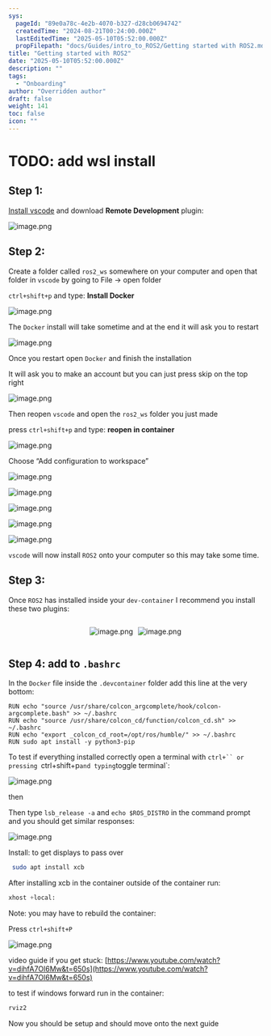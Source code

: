 ```yaml
---
sys:
  pageId: "89e0a78c-4e2b-4070-b327-d28cb0694742"
  createdTime: "2024-08-21T00:24:00.000Z"
  lastEditedTime: "2025-05-10T05:52:00.000Z"
  propFilepath: "docs/Guides/intro_to_ROS2/Getting started with ROS2.md"
title: "Getting started with ROS2"
date: "2025-05-10T05:52:00.000Z"
description: ""
tags:
  - "Onboarding"
author: "Overridden author"
draft: false
weight: 141
toc: false
icon: ""
---
```


# TODO: add wsl install

## Step 1:

[Install vscode](https://code.visualstudio.com/download) and download **Remote Development** plugin:

![image.png](https://prod-files-secure.s3.us-west-2.amazonaws.com/d518164a-d88e-44d1-a4ee-3adb3bd8bce0/efb52993-1881-4a40-b95e-6f020334f022/image.png?X-Amz-Algorithm=AWS4-HMAC-SHA256&X-Amz-Content-Sha256=UNSIGNED-PAYLOAD&X-Amz-Credential=ASIAZI2LB466QE657E2D%2F20250610%2Fus-west-2%2Fs3%2Faws4_request&X-Amz-Date=20250610T181219Z&X-Amz-Expires=3600&X-Amz-Security-Token=IQoJb3JpZ2luX2VjEOn%2F%2F%2F%2F%2F%2F%2F%2F%2F%2FwEaCXVzLXdlc3QtMiJHMEUCIQCGI0idrvYbLD3bJ3kOiXenLVfq2%2FZnRdfiEHKoqvwNrQIgWCl2ttaZDhe6zioHHmbNDKkSWDuFU3XGdf%2Fj6VegbDkqiAQIwv%2F%2F%2F%2F%2F%2F%2F%2F%2F%2FARAAGgw2Mzc0MjMxODM4MDUiDHBtiaInMio%2F53XtpircA%2BXP%2FHUdxNo2Asc9klTWgd5T0V%2BM1G4o6%2FLf64f2mxCs4BinRmFCKx7GQesom9Q2vKGaMINGX%2FGhIUMLDJSHZ1CcAvw67%2BTFV8JSTptCJYIcwV1IcBCm6hkr1AijE6A0syxNPHYAqZKg77au8wDwSxfuvoA1h1%2Fb3g105I8KfkNXmFFAqg981mWMOUep4nweFbMnw0ZIldacdnyos%2Be2VOLnIYRAOgvz8zUMUTeDRS%2F1yDlNRJs0iA54oJUK%2FYoQNb2c%2FwHd35jrQe7N9ez4IoBCBgKhz3s84WossWhdgjFqKtDISAXVjxf%2FZUR6cZsh931w6%2BRpuczqzojHOPh1V23PASRJcgah8q7ewgzTlZ7R9PRhRQ2bbYjGKAecLf16Yfd%2Bx%2BVi9AwQ7QWAquUFM9ckJ0Sfxbja9XpnJRrC5xKAQv6o29KcIRKJizIW6mkJdDyS64U%2FzwCy%2BkLecghYgbdsem6MEQPE6cACyaIyL40pX2IaRH0eHJjuVb%2Fo10xzxy1ZPOUa%2B2UUlpsRezcQm2%2FgH1m%2F4iiOEZmSib%2FbH41113eHXBGLaetBFlMzHLjsEOIzz6K3Y8yzaG%2BP8RfMz6d8BNdMGCWrl%2Bw%2BJNcVG7dxSiBI22yhxhP5t75UMNfLocIGOqUBY%2BoU6Bz9LbPc4MojFfNCnr9rptSSRMpAYjTHSXJy0OjurxZhQ7Xo8PUJc1kB62gO5PalmI%2FpeDvcnWKsXve36KDbyULmrzFBTWCXAamxNXgp0a0CAtg9jmEU12VAXP2%2F4idEZP10PFLwW4cjbj%2BCZNOIVzhrEjbDw%2FQ61nwX1DLGG3tQdwnAPmhA5Aml%2Bj7%2FphhUzcP30UcZnZqovZWyZ6XRuKxm&X-Amz-Signature=cecc169ae3f54878550cefd30e6f26a565afa4cdfb1dab66510030452b087dcf&X-Amz-SignedHeaders=host&x-id=GetObject)

## Step 2:

Create a folder called `ros2_ws` somewhere on your computer and open that folder in `vscode` by going to File → open folder 

`ctrl+shift+p` and type: **Install Docker**

![image.png](https://prod-files-secure.s3.us-west-2.amazonaws.com/d518164a-d88e-44d1-a4ee-3adb3bd8bce0/2269dc0e-1cd5-47ff-bceb-c04ad9b2eab0/image.png?X-Amz-Algorithm=AWS4-HMAC-SHA256&X-Amz-Content-Sha256=UNSIGNED-PAYLOAD&X-Amz-Credential=ASIAZI2LB466QE657E2D%2F20250610%2Fus-west-2%2Fs3%2Faws4_request&X-Amz-Date=20250610T181219Z&X-Amz-Expires=3600&X-Amz-Security-Token=IQoJb3JpZ2luX2VjEOn%2F%2F%2F%2F%2F%2F%2F%2F%2F%2FwEaCXVzLXdlc3QtMiJHMEUCIQCGI0idrvYbLD3bJ3kOiXenLVfq2%2FZnRdfiEHKoqvwNrQIgWCl2ttaZDhe6zioHHmbNDKkSWDuFU3XGdf%2Fj6VegbDkqiAQIwv%2F%2F%2F%2F%2F%2F%2F%2F%2F%2FARAAGgw2Mzc0MjMxODM4MDUiDHBtiaInMio%2F53XtpircA%2BXP%2FHUdxNo2Asc9klTWgd5T0V%2BM1G4o6%2FLf64f2mxCs4BinRmFCKx7GQesom9Q2vKGaMINGX%2FGhIUMLDJSHZ1CcAvw67%2BTFV8JSTptCJYIcwV1IcBCm6hkr1AijE6A0syxNPHYAqZKg77au8wDwSxfuvoA1h1%2Fb3g105I8KfkNXmFFAqg981mWMOUep4nweFbMnw0ZIldacdnyos%2Be2VOLnIYRAOgvz8zUMUTeDRS%2F1yDlNRJs0iA54oJUK%2FYoQNb2c%2FwHd35jrQe7N9ez4IoBCBgKhz3s84WossWhdgjFqKtDISAXVjxf%2FZUR6cZsh931w6%2BRpuczqzojHOPh1V23PASRJcgah8q7ewgzTlZ7R9PRhRQ2bbYjGKAecLf16Yfd%2Bx%2BVi9AwQ7QWAquUFM9ckJ0Sfxbja9XpnJRrC5xKAQv6o29KcIRKJizIW6mkJdDyS64U%2FzwCy%2BkLecghYgbdsem6MEQPE6cACyaIyL40pX2IaRH0eHJjuVb%2Fo10xzxy1ZPOUa%2B2UUlpsRezcQm2%2FgH1m%2F4iiOEZmSib%2FbH41113eHXBGLaetBFlMzHLjsEOIzz6K3Y8yzaG%2BP8RfMz6d8BNdMGCWrl%2Bw%2BJNcVG7dxSiBI22yhxhP5t75UMNfLocIGOqUBY%2BoU6Bz9LbPc4MojFfNCnr9rptSSRMpAYjTHSXJy0OjurxZhQ7Xo8PUJc1kB62gO5PalmI%2FpeDvcnWKsXve36KDbyULmrzFBTWCXAamxNXgp0a0CAtg9jmEU12VAXP2%2F4idEZP10PFLwW4cjbj%2BCZNOIVzhrEjbDw%2FQ61nwX1DLGG3tQdwnAPmhA5Aml%2Bj7%2FphhUzcP30UcZnZqovZWyZ6XRuKxm&X-Amz-Signature=29e9037d6f3db17bfebcd36ca4eba443a8dc61fb350bacdbb09e1b089203a0f7&X-Amz-SignedHeaders=host&x-id=GetObject)

The `Docker` install will take sometime and at the end it will ask you to restart

![image.png](https://prod-files-secure.s3.us-west-2.amazonaws.com/d518164a-d88e-44d1-a4ee-3adb3bd8bce0/ed233f78-be33-4b1f-b89c-9c346c0e961e/image.png?X-Amz-Algorithm=AWS4-HMAC-SHA256&X-Amz-Content-Sha256=UNSIGNED-PAYLOAD&X-Amz-Credential=ASIAZI2LB466QE657E2D%2F20250610%2Fus-west-2%2Fs3%2Faws4_request&X-Amz-Date=20250610T181219Z&X-Amz-Expires=3600&X-Amz-Security-Token=IQoJb3JpZ2luX2VjEOn%2F%2F%2F%2F%2F%2F%2F%2F%2F%2FwEaCXVzLXdlc3QtMiJHMEUCIQCGI0idrvYbLD3bJ3kOiXenLVfq2%2FZnRdfiEHKoqvwNrQIgWCl2ttaZDhe6zioHHmbNDKkSWDuFU3XGdf%2Fj6VegbDkqiAQIwv%2F%2F%2F%2F%2F%2F%2F%2F%2F%2FARAAGgw2Mzc0MjMxODM4MDUiDHBtiaInMio%2F53XtpircA%2BXP%2FHUdxNo2Asc9klTWgd5T0V%2BM1G4o6%2FLf64f2mxCs4BinRmFCKx7GQesom9Q2vKGaMINGX%2FGhIUMLDJSHZ1CcAvw67%2BTFV8JSTptCJYIcwV1IcBCm6hkr1AijE6A0syxNPHYAqZKg77au8wDwSxfuvoA1h1%2Fb3g105I8KfkNXmFFAqg981mWMOUep4nweFbMnw0ZIldacdnyos%2Be2VOLnIYRAOgvz8zUMUTeDRS%2F1yDlNRJs0iA54oJUK%2FYoQNb2c%2FwHd35jrQe7N9ez4IoBCBgKhz3s84WossWhdgjFqKtDISAXVjxf%2FZUR6cZsh931w6%2BRpuczqzojHOPh1V23PASRJcgah8q7ewgzTlZ7R9PRhRQ2bbYjGKAecLf16Yfd%2Bx%2BVi9AwQ7QWAquUFM9ckJ0Sfxbja9XpnJRrC5xKAQv6o29KcIRKJizIW6mkJdDyS64U%2FzwCy%2BkLecghYgbdsem6MEQPE6cACyaIyL40pX2IaRH0eHJjuVb%2Fo10xzxy1ZPOUa%2B2UUlpsRezcQm2%2FgH1m%2F4iiOEZmSib%2FbH41113eHXBGLaetBFlMzHLjsEOIzz6K3Y8yzaG%2BP8RfMz6d8BNdMGCWrl%2Bw%2BJNcVG7dxSiBI22yhxhP5t75UMNfLocIGOqUBY%2BoU6Bz9LbPc4MojFfNCnr9rptSSRMpAYjTHSXJy0OjurxZhQ7Xo8PUJc1kB62gO5PalmI%2FpeDvcnWKsXve36KDbyULmrzFBTWCXAamxNXgp0a0CAtg9jmEU12VAXP2%2F4idEZP10PFLwW4cjbj%2BCZNOIVzhrEjbDw%2FQ61nwX1DLGG3tQdwnAPmhA5Aml%2Bj7%2FphhUzcP30UcZnZqovZWyZ6XRuKxm&X-Amz-Signature=a46cd904b7d200f56b63de25339e8484be51671f79aee646dbde0714e23b052a&X-Amz-SignedHeaders=host&x-id=GetObject)

Once you restart open `Docker` and finish the installation

It will ask you to make an account but you can just press skip on the top right

![image.png](https://prod-files-secure.s3.us-west-2.amazonaws.com/d518164a-d88e-44d1-a4ee-3adb3bd8bce0/21010ad9-1659-4fd9-9f59-9932a09b2a3d/image.png?X-Amz-Algorithm=AWS4-HMAC-SHA256&X-Amz-Content-Sha256=UNSIGNED-PAYLOAD&X-Amz-Credential=ASIAZI2LB466QE657E2D%2F20250610%2Fus-west-2%2Fs3%2Faws4_request&X-Amz-Date=20250610T181219Z&X-Amz-Expires=3600&X-Amz-Security-Token=IQoJb3JpZ2luX2VjEOn%2F%2F%2F%2F%2F%2F%2F%2F%2F%2FwEaCXVzLXdlc3QtMiJHMEUCIQCGI0idrvYbLD3bJ3kOiXenLVfq2%2FZnRdfiEHKoqvwNrQIgWCl2ttaZDhe6zioHHmbNDKkSWDuFU3XGdf%2Fj6VegbDkqiAQIwv%2F%2F%2F%2F%2F%2F%2F%2F%2F%2FARAAGgw2Mzc0MjMxODM4MDUiDHBtiaInMio%2F53XtpircA%2BXP%2FHUdxNo2Asc9klTWgd5T0V%2BM1G4o6%2FLf64f2mxCs4BinRmFCKx7GQesom9Q2vKGaMINGX%2FGhIUMLDJSHZ1CcAvw67%2BTFV8JSTptCJYIcwV1IcBCm6hkr1AijE6A0syxNPHYAqZKg77au8wDwSxfuvoA1h1%2Fb3g105I8KfkNXmFFAqg981mWMOUep4nweFbMnw0ZIldacdnyos%2Be2VOLnIYRAOgvz8zUMUTeDRS%2F1yDlNRJs0iA54oJUK%2FYoQNb2c%2FwHd35jrQe7N9ez4IoBCBgKhz3s84WossWhdgjFqKtDISAXVjxf%2FZUR6cZsh931w6%2BRpuczqzojHOPh1V23PASRJcgah8q7ewgzTlZ7R9PRhRQ2bbYjGKAecLf16Yfd%2Bx%2BVi9AwQ7QWAquUFM9ckJ0Sfxbja9XpnJRrC5xKAQv6o29KcIRKJizIW6mkJdDyS64U%2FzwCy%2BkLecghYgbdsem6MEQPE6cACyaIyL40pX2IaRH0eHJjuVb%2Fo10xzxy1ZPOUa%2B2UUlpsRezcQm2%2FgH1m%2F4iiOEZmSib%2FbH41113eHXBGLaetBFlMzHLjsEOIzz6K3Y8yzaG%2BP8RfMz6d8BNdMGCWrl%2Bw%2BJNcVG7dxSiBI22yhxhP5t75UMNfLocIGOqUBY%2BoU6Bz9LbPc4MojFfNCnr9rptSSRMpAYjTHSXJy0OjurxZhQ7Xo8PUJc1kB62gO5PalmI%2FpeDvcnWKsXve36KDbyULmrzFBTWCXAamxNXgp0a0CAtg9jmEU12VAXP2%2F4idEZP10PFLwW4cjbj%2BCZNOIVzhrEjbDw%2FQ61nwX1DLGG3tQdwnAPmhA5Aml%2Bj7%2FphhUzcP30UcZnZqovZWyZ6XRuKxm&X-Amz-Signature=31408ca69b4a9777a7d25b4250b2347be6888aa75530a453c3d181ccc301294d&X-Amz-SignedHeaders=host&x-id=GetObject)

Then reopen `vscode` and open the `ros2_ws` folder you just made

press `ctrl+shift+p` and type: **reopen in container**

![image.png](https://prod-files-secure.s3.us-west-2.amazonaws.com/d518164a-d88e-44d1-a4ee-3adb3bd8bce0/4e93b8c2-41ad-488c-8095-c74205196118/image.png?X-Amz-Algorithm=AWS4-HMAC-SHA256&X-Amz-Content-Sha256=UNSIGNED-PAYLOAD&X-Amz-Credential=ASIAZI2LB466QE657E2D%2F20250610%2Fus-west-2%2Fs3%2Faws4_request&X-Amz-Date=20250610T181219Z&X-Amz-Expires=3600&X-Amz-Security-Token=IQoJb3JpZ2luX2VjEOn%2F%2F%2F%2F%2F%2F%2F%2F%2F%2FwEaCXVzLXdlc3QtMiJHMEUCIQCGI0idrvYbLD3bJ3kOiXenLVfq2%2FZnRdfiEHKoqvwNrQIgWCl2ttaZDhe6zioHHmbNDKkSWDuFU3XGdf%2Fj6VegbDkqiAQIwv%2F%2F%2F%2F%2F%2F%2F%2F%2F%2FARAAGgw2Mzc0MjMxODM4MDUiDHBtiaInMio%2F53XtpircA%2BXP%2FHUdxNo2Asc9klTWgd5T0V%2BM1G4o6%2FLf64f2mxCs4BinRmFCKx7GQesom9Q2vKGaMINGX%2FGhIUMLDJSHZ1CcAvw67%2BTFV8JSTptCJYIcwV1IcBCm6hkr1AijE6A0syxNPHYAqZKg77au8wDwSxfuvoA1h1%2Fb3g105I8KfkNXmFFAqg981mWMOUep4nweFbMnw0ZIldacdnyos%2Be2VOLnIYRAOgvz8zUMUTeDRS%2F1yDlNRJs0iA54oJUK%2FYoQNb2c%2FwHd35jrQe7N9ez4IoBCBgKhz3s84WossWhdgjFqKtDISAXVjxf%2FZUR6cZsh931w6%2BRpuczqzojHOPh1V23PASRJcgah8q7ewgzTlZ7R9PRhRQ2bbYjGKAecLf16Yfd%2Bx%2BVi9AwQ7QWAquUFM9ckJ0Sfxbja9XpnJRrC5xKAQv6o29KcIRKJizIW6mkJdDyS64U%2FzwCy%2BkLecghYgbdsem6MEQPE6cACyaIyL40pX2IaRH0eHJjuVb%2Fo10xzxy1ZPOUa%2B2UUlpsRezcQm2%2FgH1m%2F4iiOEZmSib%2FbH41113eHXBGLaetBFlMzHLjsEOIzz6K3Y8yzaG%2BP8RfMz6d8BNdMGCWrl%2Bw%2BJNcVG7dxSiBI22yhxhP5t75UMNfLocIGOqUBY%2BoU6Bz9LbPc4MojFfNCnr9rptSSRMpAYjTHSXJy0OjurxZhQ7Xo8PUJc1kB62gO5PalmI%2FpeDvcnWKsXve36KDbyULmrzFBTWCXAamxNXgp0a0CAtg9jmEU12VAXP2%2F4idEZP10PFLwW4cjbj%2BCZNOIVzhrEjbDw%2FQ61nwX1DLGG3tQdwnAPmhA5Aml%2Bj7%2FphhUzcP30UcZnZqovZWyZ6XRuKxm&X-Amz-Signature=16bbd9f75fd0d260a595b2ce0c5ebfa276e52f212a09fa22e10aaf85b1a82c06&X-Amz-SignedHeaders=host&x-id=GetObject)

Choose “Add configuration to workspace”

![image.png](https://prod-files-secure.s3.us-west-2.amazonaws.com/d518164a-d88e-44d1-a4ee-3adb3bd8bce0/9560b282-5060-4989-ba37-97e7b2c22476/image.png?X-Amz-Algorithm=AWS4-HMAC-SHA256&X-Amz-Content-Sha256=UNSIGNED-PAYLOAD&X-Amz-Credential=ASIAZI2LB466QE657E2D%2F20250610%2Fus-west-2%2Fs3%2Faws4_request&X-Amz-Date=20250610T181219Z&X-Amz-Expires=3600&X-Amz-Security-Token=IQoJb3JpZ2luX2VjEOn%2F%2F%2F%2F%2F%2F%2F%2F%2F%2FwEaCXVzLXdlc3QtMiJHMEUCIQCGI0idrvYbLD3bJ3kOiXenLVfq2%2FZnRdfiEHKoqvwNrQIgWCl2ttaZDhe6zioHHmbNDKkSWDuFU3XGdf%2Fj6VegbDkqiAQIwv%2F%2F%2F%2F%2F%2F%2F%2F%2F%2FARAAGgw2Mzc0MjMxODM4MDUiDHBtiaInMio%2F53XtpircA%2BXP%2FHUdxNo2Asc9klTWgd5T0V%2BM1G4o6%2FLf64f2mxCs4BinRmFCKx7GQesom9Q2vKGaMINGX%2FGhIUMLDJSHZ1CcAvw67%2BTFV8JSTptCJYIcwV1IcBCm6hkr1AijE6A0syxNPHYAqZKg77au8wDwSxfuvoA1h1%2Fb3g105I8KfkNXmFFAqg981mWMOUep4nweFbMnw0ZIldacdnyos%2Be2VOLnIYRAOgvz8zUMUTeDRS%2F1yDlNRJs0iA54oJUK%2FYoQNb2c%2FwHd35jrQe7N9ez4IoBCBgKhz3s84WossWhdgjFqKtDISAXVjxf%2FZUR6cZsh931w6%2BRpuczqzojHOPh1V23PASRJcgah8q7ewgzTlZ7R9PRhRQ2bbYjGKAecLf16Yfd%2Bx%2BVi9AwQ7QWAquUFM9ckJ0Sfxbja9XpnJRrC5xKAQv6o29KcIRKJizIW6mkJdDyS64U%2FzwCy%2BkLecghYgbdsem6MEQPE6cACyaIyL40pX2IaRH0eHJjuVb%2Fo10xzxy1ZPOUa%2B2UUlpsRezcQm2%2FgH1m%2F4iiOEZmSib%2FbH41113eHXBGLaetBFlMzHLjsEOIzz6K3Y8yzaG%2BP8RfMz6d8BNdMGCWrl%2Bw%2BJNcVG7dxSiBI22yhxhP5t75UMNfLocIGOqUBY%2BoU6Bz9LbPc4MojFfNCnr9rptSSRMpAYjTHSXJy0OjurxZhQ7Xo8PUJc1kB62gO5PalmI%2FpeDvcnWKsXve36KDbyULmrzFBTWCXAamxNXgp0a0CAtg9jmEU12VAXP2%2F4idEZP10PFLwW4cjbj%2BCZNOIVzhrEjbDw%2FQ61nwX1DLGG3tQdwnAPmhA5Aml%2Bj7%2FphhUzcP30UcZnZqovZWyZ6XRuKxm&X-Amz-Signature=e40ac7f232da6d682520cd0fe38cea5b61eb0089a34b0ecf6994250f6b77f9c6&X-Amz-SignedHeaders=host&x-id=GetObject)

![image.png](https://prod-files-secure.s3.us-west-2.amazonaws.com/d518164a-d88e-44d1-a4ee-3adb3bd8bce0/2ee63f81-886b-48e8-a553-dc6e5eac99e4/image.png?X-Amz-Algorithm=AWS4-HMAC-SHA256&X-Amz-Content-Sha256=UNSIGNED-PAYLOAD&X-Amz-Credential=ASIAZI2LB466QE657E2D%2F20250610%2Fus-west-2%2Fs3%2Faws4_request&X-Amz-Date=20250610T181219Z&X-Amz-Expires=3600&X-Amz-Security-Token=IQoJb3JpZ2luX2VjEOn%2F%2F%2F%2F%2F%2F%2F%2F%2F%2FwEaCXVzLXdlc3QtMiJHMEUCIQCGI0idrvYbLD3bJ3kOiXenLVfq2%2FZnRdfiEHKoqvwNrQIgWCl2ttaZDhe6zioHHmbNDKkSWDuFU3XGdf%2Fj6VegbDkqiAQIwv%2F%2F%2F%2F%2F%2F%2F%2F%2F%2FARAAGgw2Mzc0MjMxODM4MDUiDHBtiaInMio%2F53XtpircA%2BXP%2FHUdxNo2Asc9klTWgd5T0V%2BM1G4o6%2FLf64f2mxCs4BinRmFCKx7GQesom9Q2vKGaMINGX%2FGhIUMLDJSHZ1CcAvw67%2BTFV8JSTptCJYIcwV1IcBCm6hkr1AijE6A0syxNPHYAqZKg77au8wDwSxfuvoA1h1%2Fb3g105I8KfkNXmFFAqg981mWMOUep4nweFbMnw0ZIldacdnyos%2Be2VOLnIYRAOgvz8zUMUTeDRS%2F1yDlNRJs0iA54oJUK%2FYoQNb2c%2FwHd35jrQe7N9ez4IoBCBgKhz3s84WossWhdgjFqKtDISAXVjxf%2FZUR6cZsh931w6%2BRpuczqzojHOPh1V23PASRJcgah8q7ewgzTlZ7R9PRhRQ2bbYjGKAecLf16Yfd%2Bx%2BVi9AwQ7QWAquUFM9ckJ0Sfxbja9XpnJRrC5xKAQv6o29KcIRKJizIW6mkJdDyS64U%2FzwCy%2BkLecghYgbdsem6MEQPE6cACyaIyL40pX2IaRH0eHJjuVb%2Fo10xzxy1ZPOUa%2B2UUlpsRezcQm2%2FgH1m%2F4iiOEZmSib%2FbH41113eHXBGLaetBFlMzHLjsEOIzz6K3Y8yzaG%2BP8RfMz6d8BNdMGCWrl%2Bw%2BJNcVG7dxSiBI22yhxhP5t75UMNfLocIGOqUBY%2BoU6Bz9LbPc4MojFfNCnr9rptSSRMpAYjTHSXJy0OjurxZhQ7Xo8PUJc1kB62gO5PalmI%2FpeDvcnWKsXve36KDbyULmrzFBTWCXAamxNXgp0a0CAtg9jmEU12VAXP2%2F4idEZP10PFLwW4cjbj%2BCZNOIVzhrEjbDw%2FQ61nwX1DLGG3tQdwnAPmhA5Aml%2Bj7%2FphhUzcP30UcZnZqovZWyZ6XRuKxm&X-Amz-Signature=c3707e1e2f6980b35c99e6483e2c542cc814d91a8e124d4829f80c4d8214ca89&X-Amz-SignedHeaders=host&x-id=GetObject)

![image.png](https://prod-files-secure.s3.us-west-2.amazonaws.com/d518164a-d88e-44d1-a4ee-3adb3bd8bce0/ae1580b2-b048-407e-aed9-b584224a7a04/image.png?X-Amz-Algorithm=AWS4-HMAC-SHA256&X-Amz-Content-Sha256=UNSIGNED-PAYLOAD&X-Amz-Credential=ASIAZI2LB466QE657E2D%2F20250610%2Fus-west-2%2Fs3%2Faws4_request&X-Amz-Date=20250610T181219Z&X-Amz-Expires=3600&X-Amz-Security-Token=IQoJb3JpZ2luX2VjEOn%2F%2F%2F%2F%2F%2F%2F%2F%2F%2FwEaCXVzLXdlc3QtMiJHMEUCIQCGI0idrvYbLD3bJ3kOiXenLVfq2%2FZnRdfiEHKoqvwNrQIgWCl2ttaZDhe6zioHHmbNDKkSWDuFU3XGdf%2Fj6VegbDkqiAQIwv%2F%2F%2F%2F%2F%2F%2F%2F%2F%2FARAAGgw2Mzc0MjMxODM4MDUiDHBtiaInMio%2F53XtpircA%2BXP%2FHUdxNo2Asc9klTWgd5T0V%2BM1G4o6%2FLf64f2mxCs4BinRmFCKx7GQesom9Q2vKGaMINGX%2FGhIUMLDJSHZ1CcAvw67%2BTFV8JSTptCJYIcwV1IcBCm6hkr1AijE6A0syxNPHYAqZKg77au8wDwSxfuvoA1h1%2Fb3g105I8KfkNXmFFAqg981mWMOUep4nweFbMnw0ZIldacdnyos%2Be2VOLnIYRAOgvz8zUMUTeDRS%2F1yDlNRJs0iA54oJUK%2FYoQNb2c%2FwHd35jrQe7N9ez4IoBCBgKhz3s84WossWhdgjFqKtDISAXVjxf%2FZUR6cZsh931w6%2BRpuczqzojHOPh1V23PASRJcgah8q7ewgzTlZ7R9PRhRQ2bbYjGKAecLf16Yfd%2Bx%2BVi9AwQ7QWAquUFM9ckJ0Sfxbja9XpnJRrC5xKAQv6o29KcIRKJizIW6mkJdDyS64U%2FzwCy%2BkLecghYgbdsem6MEQPE6cACyaIyL40pX2IaRH0eHJjuVb%2Fo10xzxy1ZPOUa%2B2UUlpsRezcQm2%2FgH1m%2F4iiOEZmSib%2FbH41113eHXBGLaetBFlMzHLjsEOIzz6K3Y8yzaG%2BP8RfMz6d8BNdMGCWrl%2Bw%2BJNcVG7dxSiBI22yhxhP5t75UMNfLocIGOqUBY%2BoU6Bz9LbPc4MojFfNCnr9rptSSRMpAYjTHSXJy0OjurxZhQ7Xo8PUJc1kB62gO5PalmI%2FpeDvcnWKsXve36KDbyULmrzFBTWCXAamxNXgp0a0CAtg9jmEU12VAXP2%2F4idEZP10PFLwW4cjbj%2BCZNOIVzhrEjbDw%2FQ61nwX1DLGG3tQdwnAPmhA5Aml%2Bj7%2FphhUzcP30UcZnZqovZWyZ6XRuKxm&X-Amz-Signature=ccad595f9ee6993193542b1374c182ddc29c97531e4921b9a54bd3d716c797e1&X-Amz-SignedHeaders=host&x-id=GetObject)

![image.png](https://prod-files-secure.s3.us-west-2.amazonaws.com/d518164a-d88e-44d1-a4ee-3adb3bd8bce0/53255b28-f75e-430f-b9e3-c0ac8577e42b/image.png?X-Amz-Algorithm=AWS4-HMAC-SHA256&X-Amz-Content-Sha256=UNSIGNED-PAYLOAD&X-Amz-Credential=ASIAZI2LB466QE657E2D%2F20250610%2Fus-west-2%2Fs3%2Faws4_request&X-Amz-Date=20250610T181219Z&X-Amz-Expires=3600&X-Amz-Security-Token=IQoJb3JpZ2luX2VjEOn%2F%2F%2F%2F%2F%2F%2F%2F%2F%2FwEaCXVzLXdlc3QtMiJHMEUCIQCGI0idrvYbLD3bJ3kOiXenLVfq2%2FZnRdfiEHKoqvwNrQIgWCl2ttaZDhe6zioHHmbNDKkSWDuFU3XGdf%2Fj6VegbDkqiAQIwv%2F%2F%2F%2F%2F%2F%2F%2F%2F%2FARAAGgw2Mzc0MjMxODM4MDUiDHBtiaInMio%2F53XtpircA%2BXP%2FHUdxNo2Asc9klTWgd5T0V%2BM1G4o6%2FLf64f2mxCs4BinRmFCKx7GQesom9Q2vKGaMINGX%2FGhIUMLDJSHZ1CcAvw67%2BTFV8JSTptCJYIcwV1IcBCm6hkr1AijE6A0syxNPHYAqZKg77au8wDwSxfuvoA1h1%2Fb3g105I8KfkNXmFFAqg981mWMOUep4nweFbMnw0ZIldacdnyos%2Be2VOLnIYRAOgvz8zUMUTeDRS%2F1yDlNRJs0iA54oJUK%2FYoQNb2c%2FwHd35jrQe7N9ez4IoBCBgKhz3s84WossWhdgjFqKtDISAXVjxf%2FZUR6cZsh931w6%2BRpuczqzojHOPh1V23PASRJcgah8q7ewgzTlZ7R9PRhRQ2bbYjGKAecLf16Yfd%2Bx%2BVi9AwQ7QWAquUFM9ckJ0Sfxbja9XpnJRrC5xKAQv6o29KcIRKJizIW6mkJdDyS64U%2FzwCy%2BkLecghYgbdsem6MEQPE6cACyaIyL40pX2IaRH0eHJjuVb%2Fo10xzxy1ZPOUa%2B2UUlpsRezcQm2%2FgH1m%2F4iiOEZmSib%2FbH41113eHXBGLaetBFlMzHLjsEOIzz6K3Y8yzaG%2BP8RfMz6d8BNdMGCWrl%2Bw%2BJNcVG7dxSiBI22yhxhP5t75UMNfLocIGOqUBY%2BoU6Bz9LbPc4MojFfNCnr9rptSSRMpAYjTHSXJy0OjurxZhQ7Xo8PUJc1kB62gO5PalmI%2FpeDvcnWKsXve36KDbyULmrzFBTWCXAamxNXgp0a0CAtg9jmEU12VAXP2%2F4idEZP10PFLwW4cjbj%2BCZNOIVzhrEjbDw%2FQ61nwX1DLGG3tQdwnAPmhA5Aml%2Bj7%2FphhUzcP30UcZnZqovZWyZ6XRuKxm&X-Amz-Signature=4c5bc5d5826c94f114c4807aeafdc0d5f988e61ce1f6b4ef6cb5194af1cca4d5&X-Amz-SignedHeaders=host&x-id=GetObject)

![image.png](https://prod-files-secure.s3.us-west-2.amazonaws.com/d518164a-d88e-44d1-a4ee-3adb3bd8bce0/7c562767-5af9-4ffb-97d1-327bcdf4ee00/image.png?X-Amz-Algorithm=AWS4-HMAC-SHA256&X-Amz-Content-Sha256=UNSIGNED-PAYLOAD&X-Amz-Credential=ASIAZI2LB466QE657E2D%2F20250610%2Fus-west-2%2Fs3%2Faws4_request&X-Amz-Date=20250610T181219Z&X-Amz-Expires=3600&X-Amz-Security-Token=IQoJb3JpZ2luX2VjEOn%2F%2F%2F%2F%2F%2F%2F%2F%2F%2FwEaCXVzLXdlc3QtMiJHMEUCIQCGI0idrvYbLD3bJ3kOiXenLVfq2%2FZnRdfiEHKoqvwNrQIgWCl2ttaZDhe6zioHHmbNDKkSWDuFU3XGdf%2Fj6VegbDkqiAQIwv%2F%2F%2F%2F%2F%2F%2F%2F%2F%2FARAAGgw2Mzc0MjMxODM4MDUiDHBtiaInMio%2F53XtpircA%2BXP%2FHUdxNo2Asc9klTWgd5T0V%2BM1G4o6%2FLf64f2mxCs4BinRmFCKx7GQesom9Q2vKGaMINGX%2FGhIUMLDJSHZ1CcAvw67%2BTFV8JSTptCJYIcwV1IcBCm6hkr1AijE6A0syxNPHYAqZKg77au8wDwSxfuvoA1h1%2Fb3g105I8KfkNXmFFAqg981mWMOUep4nweFbMnw0ZIldacdnyos%2Be2VOLnIYRAOgvz8zUMUTeDRS%2F1yDlNRJs0iA54oJUK%2FYoQNb2c%2FwHd35jrQe7N9ez4IoBCBgKhz3s84WossWhdgjFqKtDISAXVjxf%2FZUR6cZsh931w6%2BRpuczqzojHOPh1V23PASRJcgah8q7ewgzTlZ7R9PRhRQ2bbYjGKAecLf16Yfd%2Bx%2BVi9AwQ7QWAquUFM9ckJ0Sfxbja9XpnJRrC5xKAQv6o29KcIRKJizIW6mkJdDyS64U%2FzwCy%2BkLecghYgbdsem6MEQPE6cACyaIyL40pX2IaRH0eHJjuVb%2Fo10xzxy1ZPOUa%2B2UUlpsRezcQm2%2FgH1m%2F4iiOEZmSib%2FbH41113eHXBGLaetBFlMzHLjsEOIzz6K3Y8yzaG%2BP8RfMz6d8BNdMGCWrl%2Bw%2BJNcVG7dxSiBI22yhxhP5t75UMNfLocIGOqUBY%2BoU6Bz9LbPc4MojFfNCnr9rptSSRMpAYjTHSXJy0OjurxZhQ7Xo8PUJc1kB62gO5PalmI%2FpeDvcnWKsXve36KDbyULmrzFBTWCXAamxNXgp0a0CAtg9jmEU12VAXP2%2F4idEZP10PFLwW4cjbj%2BCZNOIVzhrEjbDw%2FQ61nwX1DLGG3tQdwnAPmhA5Aml%2Bj7%2FphhUzcP30UcZnZqovZWyZ6XRuKxm&X-Amz-Signature=359584268ed4974f44642a21800eeeff62a016f6ceffeaa3def2231fb7e959fa&X-Amz-SignedHeaders=host&x-id=GetObject)

`vscode` will now install `ROS2` onto your computer so this may take some time.

## Step 3:

Once `ROS2` has installed inside your `dev-container` I recommend you install these two plugins:

<div style="display: flex;flex-direction: row; column-gap:10px; max-width: 630px;justify-content: center;">
<div>

![image.png](https://prod-files-secure.s3.us-west-2.amazonaws.com/d518164a-d88e-44d1-a4ee-3adb3bd8bce0/3fc3d550-5a54-4ba1-ba6b-faa01cdb7369/image.png?X-Amz-Algorithm=AWS4-HMAC-SHA256&X-Amz-Content-Sha256=UNSIGNED-PAYLOAD&X-Amz-Credential=ASIAZI2LB466T72FQ3QF%2F20250610%2Fus-west-2%2Fs3%2Faws4_request&X-Amz-Date=20250610T181223Z&X-Amz-Expires=3600&X-Amz-Security-Token=IQoJb3JpZ2luX2VjEOr%2F%2F%2F%2F%2F%2F%2F%2F%2F%2FwEaCXVzLXdlc3QtMiJHMEUCIQCBpJMAayYu3RQzrfgRz2VZ7UKY%2FFGNH58Mtxz5Ffz8KwIgbrJ3h54tFESvQ9dFRC2bLykP4iCCCNX4FWIeFH%2BPhhgqiAQIw%2F%2F%2F%2F%2F%2F%2F%2F%2F%2F%2FARAAGgw2Mzc0MjMxODM4MDUiDO%2B4NSTB%2Bj08w696VCrcA0t6Mmj9yXI%2Fa1bIubvEkTtHBHUkOOB97EUXH8G1be6wsvnQZLqZHs3GUyGZPZ%2FJv76zsbSb5pNGo%2FjLz2mIsLthLaNxu8aDevnJ9qnOTtJycY%2FzNK3hVVlaQneH2AjLCGeuF3TeQba5Hz7c4EUQNap8cuW6GxPgRGSq4W76AVyKaBZgJ9oj3ZJERlx6qhq1rImM3gnmxOcCf7u6IStg3X4Ey8bEwJ9dtggdcwcf%2BL1jp664qsuxfRthe8parHjyGmgwXL8r%2Ba4EjzcHoNj7z0JosfGlU7%2B5JeToi%2FrBixgMZGxuSZsOIfosBFVWXQAjls7VoR1Nx%2BD3lJxmPWIDergQmFyH0uOctCRc86nq03PjNeQ%2FhHgMbWefpuUOKhMVC0r36DmjbzzgOIM0iejhXuUdOgo1MBbq0POPcl%2FhodszwI2rPcG3wFn61SjdrnRpzBof8PVieqSR0Z1V79m0bLX1mDoD%2B3pNNe0QTBBMnoEQvVOd3BAa82Y2uCRQ05rZ%2FQwJOYqddhb7EdmoXx5tj8ovpLuT5m8EHG%2BfOFkwDgcc4JGRsw%2FP7vq%2Fpz8r6JolfKvxLD%2BjE5sScHLRjGaCF3sT8PTxTBhGQrNPJMMg%2BprA%2F%2BMbYATvOnp3uQaaMJDaocIGOqUBc07UiQsziYkiwQyGGcd%2BDizaawu%2BAkcNCwWKrhTVpdl0jZVz1cUy324LkpQyf853H8ZYX%2F4jktDvhIG3vKRgjhoI04reJ8GHKf6EV6yOOGjRTuheVAX8jk8lNCCF8CT5PAx391iUonS4Fs8aUm0OlEVPDKqr9lHyoQRGq8js2eTZSrN5XHcF5YHULqvV8VywiK9aKCvBl9gD1V5%2BR6J4IIVZJz4W&X-Amz-Signature=84e1dde23950f2f2fd9f161b6cd9c0dad4af0ef9aef6b175714f565520109cbc&X-Amz-SignedHeaders=host&x-id=GetObject)

</div>
<div>

![image.png](https://prod-files-secure.s3.us-west-2.amazonaws.com/d518164a-d88e-44d1-a4ee-3adb3bd8bce0/d994cc66-13c2-4093-a5a3-f84cf4601a82/image.png?X-Amz-Algorithm=AWS4-HMAC-SHA256&X-Amz-Content-Sha256=UNSIGNED-PAYLOAD&X-Amz-Credential=ASIAZI2LB466X25W7RY6%2F20250610%2Fus-west-2%2Fs3%2Faws4_request&X-Amz-Date=20250610T181224Z&X-Amz-Expires=3600&X-Amz-Security-Token=IQoJb3JpZ2luX2VjEOn%2F%2F%2F%2F%2F%2F%2F%2F%2F%2FwEaCXVzLXdlc3QtMiJGMEQCIE7xIRfx0z5c4DTUlZ5FDvxjLSgAiZhI4QTIxOGtAROhAiBBe4UzEQWEEYea2M9GclMir5pOtHho8zbhWQzqV1te0SqIBAjC%2F%2F%2F%2F%2F%2F%2F%2F%2F%2F8BEAAaDDYzNzQyMzE4MzgwNSIMCIWkgVoNLxKKZU5IKtwDe7ODjMoi%2FzD6gCz3qCMK8OzCGx5c4fVO6nrHUhInP04z9O0RW%2B3xvArqDdwNPMu1fnFTWbc9rF4KNpaGem%2BgxyQIumMSOyY7utFPdmXSrQLUKi6zd8wdY%2FqFaB7brRQOwXNUj7gs7%2FSsn%2FX1LmCuV5EMW6wkRDVojoPNdLDtxU7vl%2F9Hn1rgt3TQHmOpbzGSgoKs8se3apC9aYOgOF4RcOKKKpkM3Y6NxQlJWlD3%2BFCgO%2BtQNCaReG7VN%2B0zbHreEbiIAlqsx%2BN6vD4uoZPDYTEk1vO6pxkY4ak0blojvj6jzEiF5TmZecq4EP7ch%2BLmd92DppnF30dJGCAwuehmV3eocVGIxFzQxZXvRnGX5oGWkZgQWhflbHr8vQqgnMLnLzAYX2GFdP9FpryUb3C1ZeCKISzp1W76CHJeIecDvtpZ5C6uTR%2FRKS6HO78cE%2BetVNKP9H2X6TLI27D9tMk6b%2BKahpxs55iGsFTugTz0%2FfS9qMCW%2BFFbiQSxC7EPkLcC2jxFCdhvJ6%2FJHnFDb6tlLjzDU%2BeOKFKpBvbmT1ds6EpEzWEoaiAh%2BQqmjr1ve4icxn6DPEg86KS00YDIc2LLE1Kwfnkp10LUP3Okbj%2FoEyePXRcZ3SV2Owl6hcMwt8ehwgY6pgHkJnUJtqmJs69moy9fXQ4uIIitiCI6B9MfTjytwFr9aAGDkI0yg2zHDpfosXwUqrIQxA3rjX7z4%2FBfFm3Qbb4e585tLv2arqab1tSKMnpKsP8z5rVP0nUoMSL7ImoX%2FJR2anJJQ3J7im%2F%2B0qIsDa5jdwiMm1f5PQqC3XORULbRRQSl%2B3PK%2Bk7DOdihZU7wrVYStz0HrHWFLHqrM0wA5e3qO8Basn2p&X-Amz-Signature=0dda558bfc9f9de4223be131daff593752bae87e40cb4d752392bb6b6a9bd243&X-Amz-SignedHeaders=host&x-id=GetObject)

</div>
</div>

## Step 4: add to `.bashrc`

In the `Docker` file inside the `.devcontainer` folder add this line at the very bottom: 

```docker
RUN echo "source /usr/share/colcon_argcomplete/hook/colcon-argcomplete.bash" >> ~/.bashrc
RUN echo "source /usr/share/colcon_cd/function/colcon_cd.sh" >> ~/.bashrc
RUN echo "export _colcon_cd_root=/opt/ros/humble/" >> ~/.bashrc
RUN sudo apt install -y python3-pip 
```

To test if everything installed correctly open a terminal with `ctrl+`` or pressing `ctrl+shift+p` and typing `toggle terminal`:

![image.png](https://prod-files-secure.s3.us-west-2.amazonaws.com/d518164a-d88e-44d1-a4ee-3adb3bd8bce0/6a4943d8-b04e-4c02-9a58-775f3384d1a5/image.png?X-Amz-Algorithm=AWS4-HMAC-SHA256&X-Amz-Content-Sha256=UNSIGNED-PAYLOAD&X-Amz-Credential=ASIAZI2LB466QE657E2D%2F20250610%2Fus-west-2%2Fs3%2Faws4_request&X-Amz-Date=20250610T181219Z&X-Amz-Expires=3600&X-Amz-Security-Token=IQoJb3JpZ2luX2VjEOn%2F%2F%2F%2F%2F%2F%2F%2F%2F%2FwEaCXVzLXdlc3QtMiJHMEUCIQCGI0idrvYbLD3bJ3kOiXenLVfq2%2FZnRdfiEHKoqvwNrQIgWCl2ttaZDhe6zioHHmbNDKkSWDuFU3XGdf%2Fj6VegbDkqiAQIwv%2F%2F%2F%2F%2F%2F%2F%2F%2F%2FARAAGgw2Mzc0MjMxODM4MDUiDHBtiaInMio%2F53XtpircA%2BXP%2FHUdxNo2Asc9klTWgd5T0V%2BM1G4o6%2FLf64f2mxCs4BinRmFCKx7GQesom9Q2vKGaMINGX%2FGhIUMLDJSHZ1CcAvw67%2BTFV8JSTptCJYIcwV1IcBCm6hkr1AijE6A0syxNPHYAqZKg77au8wDwSxfuvoA1h1%2Fb3g105I8KfkNXmFFAqg981mWMOUep4nweFbMnw0ZIldacdnyos%2Be2VOLnIYRAOgvz8zUMUTeDRS%2F1yDlNRJs0iA54oJUK%2FYoQNb2c%2FwHd35jrQe7N9ez4IoBCBgKhz3s84WossWhdgjFqKtDISAXVjxf%2FZUR6cZsh931w6%2BRpuczqzojHOPh1V23PASRJcgah8q7ewgzTlZ7R9PRhRQ2bbYjGKAecLf16Yfd%2Bx%2BVi9AwQ7QWAquUFM9ckJ0Sfxbja9XpnJRrC5xKAQv6o29KcIRKJizIW6mkJdDyS64U%2FzwCy%2BkLecghYgbdsem6MEQPE6cACyaIyL40pX2IaRH0eHJjuVb%2Fo10xzxy1ZPOUa%2B2UUlpsRezcQm2%2FgH1m%2F4iiOEZmSib%2FbH41113eHXBGLaetBFlMzHLjsEOIzz6K3Y8yzaG%2BP8RfMz6d8BNdMGCWrl%2Bw%2BJNcVG7dxSiBI22yhxhP5t75UMNfLocIGOqUBY%2BoU6Bz9LbPc4MojFfNCnr9rptSSRMpAYjTHSXJy0OjurxZhQ7Xo8PUJc1kB62gO5PalmI%2FpeDvcnWKsXve36KDbyULmrzFBTWCXAamxNXgp0a0CAtg9jmEU12VAXP2%2F4idEZP10PFLwW4cjbj%2BCZNOIVzhrEjbDw%2FQ61nwX1DLGG3tQdwnAPmhA5Aml%2Bj7%2FphhUzcP30UcZnZqovZWyZ6XRuKxm&X-Amz-Signature=810747b4ea1452907ac4ecfd2440da0a8088b6c39b9633a3d2670f3538eeb22a&X-Amz-SignedHeaders=host&x-id=GetObject)

then 

Then type `lsb_release -a` and `echo $ROS_DISTRO` in the command prompt and you should get similar responses:

![image.png](https://prod-files-secure.s3.us-west-2.amazonaws.com/d518164a-d88e-44d1-a4ee-3adb3bd8bce0/3e635dec-a805-4e85-8b9e-d000e5b71a4e/image.png?X-Amz-Algorithm=AWS4-HMAC-SHA256&X-Amz-Content-Sha256=UNSIGNED-PAYLOAD&X-Amz-Credential=ASIAZI2LB466QE657E2D%2F20250610%2Fus-west-2%2Fs3%2Faws4_request&X-Amz-Date=20250610T181219Z&X-Amz-Expires=3600&X-Amz-Security-Token=IQoJb3JpZ2luX2VjEOn%2F%2F%2F%2F%2F%2F%2F%2F%2F%2FwEaCXVzLXdlc3QtMiJHMEUCIQCGI0idrvYbLD3bJ3kOiXenLVfq2%2FZnRdfiEHKoqvwNrQIgWCl2ttaZDhe6zioHHmbNDKkSWDuFU3XGdf%2Fj6VegbDkqiAQIwv%2F%2F%2F%2F%2F%2F%2F%2F%2F%2FARAAGgw2Mzc0MjMxODM4MDUiDHBtiaInMio%2F53XtpircA%2BXP%2FHUdxNo2Asc9klTWgd5T0V%2BM1G4o6%2FLf64f2mxCs4BinRmFCKx7GQesom9Q2vKGaMINGX%2FGhIUMLDJSHZ1CcAvw67%2BTFV8JSTptCJYIcwV1IcBCm6hkr1AijE6A0syxNPHYAqZKg77au8wDwSxfuvoA1h1%2Fb3g105I8KfkNXmFFAqg981mWMOUep4nweFbMnw0ZIldacdnyos%2Be2VOLnIYRAOgvz8zUMUTeDRS%2F1yDlNRJs0iA54oJUK%2FYoQNb2c%2FwHd35jrQe7N9ez4IoBCBgKhz3s84WossWhdgjFqKtDISAXVjxf%2FZUR6cZsh931w6%2BRpuczqzojHOPh1V23PASRJcgah8q7ewgzTlZ7R9PRhRQ2bbYjGKAecLf16Yfd%2Bx%2BVi9AwQ7QWAquUFM9ckJ0Sfxbja9XpnJRrC5xKAQv6o29KcIRKJizIW6mkJdDyS64U%2FzwCy%2BkLecghYgbdsem6MEQPE6cACyaIyL40pX2IaRH0eHJjuVb%2Fo10xzxy1ZPOUa%2B2UUlpsRezcQm2%2FgH1m%2F4iiOEZmSib%2FbH41113eHXBGLaetBFlMzHLjsEOIzz6K3Y8yzaG%2BP8RfMz6d8BNdMGCWrl%2Bw%2BJNcVG7dxSiBI22yhxhP5t75UMNfLocIGOqUBY%2BoU6Bz9LbPc4MojFfNCnr9rptSSRMpAYjTHSXJy0OjurxZhQ7Xo8PUJc1kB62gO5PalmI%2FpeDvcnWKsXve36KDbyULmrzFBTWCXAamxNXgp0a0CAtg9jmEU12VAXP2%2F4idEZP10PFLwW4cjbj%2BCZNOIVzhrEjbDw%2FQ61nwX1DLGG3tQdwnAPmhA5Aml%2Bj7%2FphhUzcP30UcZnZqovZWyZ6XRuKxm&X-Amz-Signature=2fd3972bdf917567039fd0b628e482287a4e686318f66bb4d7f6e62a1cf852dc&X-Amz-SignedHeaders=host&x-id=GetObject)

Install:  to get displays to pass over

```bash
 sudo apt install xcb
```

After installing xcb in the container outside of the container run:

```python
xhost +local:
```

Note: you may have to rebuild the container:

Press `ctrl+shift+P`

![image.png](https://prod-files-secure.s3.us-west-2.amazonaws.com/d518164a-d88e-44d1-a4ee-3adb3bd8bce0/6c2be660-2618-4c38-9c26-53554f7a0b7b/image.png?X-Amz-Algorithm=AWS4-HMAC-SHA256&X-Amz-Content-Sha256=UNSIGNED-PAYLOAD&X-Amz-Credential=ASIAZI2LB466QE657E2D%2F20250610%2Fus-west-2%2Fs3%2Faws4_request&X-Amz-Date=20250610T181219Z&X-Amz-Expires=3600&X-Amz-Security-Token=IQoJb3JpZ2luX2VjEOn%2F%2F%2F%2F%2F%2F%2F%2F%2F%2FwEaCXVzLXdlc3QtMiJHMEUCIQCGI0idrvYbLD3bJ3kOiXenLVfq2%2FZnRdfiEHKoqvwNrQIgWCl2ttaZDhe6zioHHmbNDKkSWDuFU3XGdf%2Fj6VegbDkqiAQIwv%2F%2F%2F%2F%2F%2F%2F%2F%2F%2FARAAGgw2Mzc0MjMxODM4MDUiDHBtiaInMio%2F53XtpircA%2BXP%2FHUdxNo2Asc9klTWgd5T0V%2BM1G4o6%2FLf64f2mxCs4BinRmFCKx7GQesom9Q2vKGaMINGX%2FGhIUMLDJSHZ1CcAvw67%2BTFV8JSTptCJYIcwV1IcBCm6hkr1AijE6A0syxNPHYAqZKg77au8wDwSxfuvoA1h1%2Fb3g105I8KfkNXmFFAqg981mWMOUep4nweFbMnw0ZIldacdnyos%2Be2VOLnIYRAOgvz8zUMUTeDRS%2F1yDlNRJs0iA54oJUK%2FYoQNb2c%2FwHd35jrQe7N9ez4IoBCBgKhz3s84WossWhdgjFqKtDISAXVjxf%2FZUR6cZsh931w6%2BRpuczqzojHOPh1V23PASRJcgah8q7ewgzTlZ7R9PRhRQ2bbYjGKAecLf16Yfd%2Bx%2BVi9AwQ7QWAquUFM9ckJ0Sfxbja9XpnJRrC5xKAQv6o29KcIRKJizIW6mkJdDyS64U%2FzwCy%2BkLecghYgbdsem6MEQPE6cACyaIyL40pX2IaRH0eHJjuVb%2Fo10xzxy1ZPOUa%2B2UUlpsRezcQm2%2FgH1m%2F4iiOEZmSib%2FbH41113eHXBGLaetBFlMzHLjsEOIzz6K3Y8yzaG%2BP8RfMz6d8BNdMGCWrl%2Bw%2BJNcVG7dxSiBI22yhxhP5t75UMNfLocIGOqUBY%2BoU6Bz9LbPc4MojFfNCnr9rptSSRMpAYjTHSXJy0OjurxZhQ7Xo8PUJc1kB62gO5PalmI%2FpeDvcnWKsXve36KDbyULmrzFBTWCXAamxNXgp0a0CAtg9jmEU12VAXP2%2F4idEZP10PFLwW4cjbj%2BCZNOIVzhrEjbDw%2FQ61nwX1DLGG3tQdwnAPmhA5Aml%2Bj7%2FphhUzcP30UcZnZqovZWyZ6XRuKxm&X-Amz-Signature=e6c3683130254242da224498bcbe24a1e1ffa7bc2ceaac61469e4af7739b164f&X-Amz-SignedHeaders=host&x-id=GetObject)

video guide if you get stuck: [https://www.youtube.com/watch?v=dihfA7Ol6Mw&t=650s](https://www.youtube.com/watch?v=dihfA7Ol6Mw&t=650s)

to test if windows forward run in the container:

```bash
rviz2
```

Now you should be setup and should move onto the next guide 
